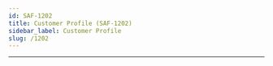 ```yaml
---
id: SAF-1202
title: Customer Profile (SAF-1202)
sidebar_label: Customer Profile
slug: /1202
---
```



___  
